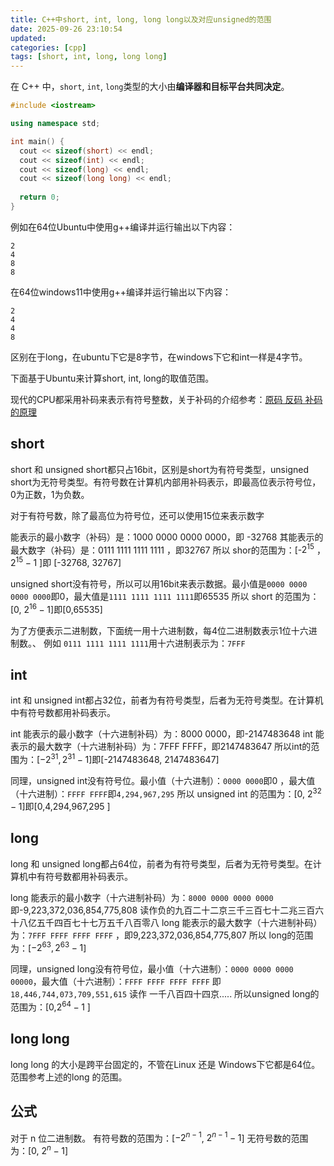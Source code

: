 ```yaml
---
title: C++中short, int, long, long long以及对应unsigned的范围
date: 2025-09-26 23:10:54
updated:
categories: [cpp]
tags: [short, int, long, long long]
---
```

在 C++ 中，`short`, `int`, `long`类型的大小由​**​编译器和目标平台共同决定**。
<!-- more -->
```c++
#include <iostream>

using namespace std;

int main() {
  cout << sizeof(short) << endl;
  cout << sizeof(int) << endl;
  cout << sizeof(long) << endl;
  cout << sizeof(long long) << endl;
  
  return 0;
}
```
例如在64位Ubuntu中使用g++编译并运行输出以下内容：
```
2
4
8
8
```
在64位windows11中使用g++编译并运行输出以下内容：
```
2
4
4
8
```
区别在于long，在ubuntu下它是8字节，在windows下它和int一样是4字节。


下面基于Ubuntu来计算short, int, long的取值范围。

现代的CPU都采用补码来表示有符号整数，关于补码的介绍参考：[原码 反码 补码的原理](https://wangjunstf.github.io/2025/09/26/yuan-ma-fan-ma-bu-ma-de-yuan-li/)
## short
short 和 unsigned short都只占16bit，区别是short为有符号类型，unsigned short为无符号类型。有符号数在计算机内部用补码表示，即最高位表示符号位，0为正数，1为负数。

对于有符号数，除了最高位为符号位，还可以使用15位来表示数字

能表示的最小数字（补码）是：1000 0000 0000 0000，即 -32768
其能表示的最大数字（补码）是：0111 1111 1111 1111 ，即32767
所以 shor的范围为：\[-$2^{15}$ ，$2^{15}-1$ \]即 \[-32768, 32767\]

unsigned short没有符号，所以可以用16bit来表示数据。最小值是`0000 0000 0000 0000`即0，最大值是`1111 1111 1111 1111`即65535
所以 short 的范围为：\[0, $2^{16}-1$\]即\[0,65535\]

为了方便表示二进制数，下面统一用十六进制数，每4位二进制数表示1位十六进制数。、
例如 `0111 1111 1111 1111`用十六进制表示为：`7FFF`
## int
int 和 unsigned int都占32位，前者为有符号类型，后者为无符号类型。在计算机中有符号数都用补码表示。

int 能表示的最小数字（十六进制补码）为：8000 0000，即-2147483648
int 能表示的最大数字（十六进制补码）为：7FFF FFFF，即2147483647
所以int的范围为：\[$-2^{31}, 2^{31}-1$\]即\[-2147483648, 2147483647\]

同理，unsigned int没有符号位。最小值（十六进制）：`0000 0000`即0 ，最大值（十六进制）：`FFFF FFFF`即`4,294,967,295`
所以 unsigned int 的范围为：\[0, $2^{32}-1$\]即\[0,4,294,967,295 \]

## long 
long 和 unsigned long都占64位，前者为有符号类型，后者为无符号类型。在计算机中有符号数都用补码表示。

long 能表示的最小数字（十六进制补码）为：`8000 0000 0000 0000`即-9,223,372,036,854,775,808 读作负的九百二十二京三千三百七十二兆三百六十八亿五千四百七十七万五千八百零八
long 能表示的最大数字（十六进制补码）为：`7FFF FFFF FFFF FFFF` ，即9,223,372,036,854,775,807
所以 long的范围为：\[$-2^{63}, 2^{63}-1$\]

同理，unsigned long没有符号位，最小值（十六进制）：`0000 0000 0000 00000`，最大值（十六进制）：`FFFF FFFF FFFF FFFF` 即`18,446,744,073,709,551,615` 读作 一千八百四十四京.....
所以unsigned long的范围为：\[0,$2^{64}-1$ \]

## long long
long long 的大小是跨平台固定的，不管在Linux 还是 Windows下它都是64位。范围参考上述的long 的范围。
## 公式
对于 n 位二进制数。
有符号数的范围为：\[$-2^{n-1}$, $2^{n-1}-1$\]
无符号数的范围为：\[0, $2^n-1$\]